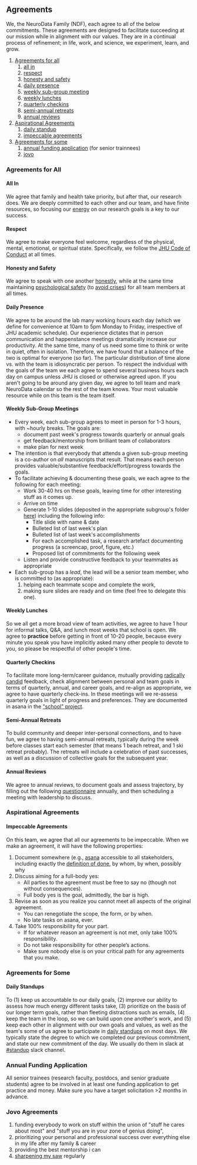 ## Agreements

We, the  NeuroData Family (NDF), each agree to all of the below commitments.  These agreements are designed to facilitate succeeding at our mission while in alignment with our values.  They are in a continual process of refinement; in life, work, and science, we experiment, learn, and grow.

1. [Agreements for all](#agreements-for-all)
	1. [all in](#all-in)
  	1. [respect](#respect)
	1. [honesty and safety](#honesty-and-safety)
  	1. [daily presence](#daily-presence)
  	1. [weekly sub-group meeting](#weekly-sub-group-meetings)
  	1. [weekly lunches](#weekly-lunches)
  	1. [quarterly checkins](#quarterly-checkins)
  	1. [semi-annual retreats](#semi-annual-retreats)
  	1. [annual reviews](#annual-reviews)
1. [Aspirational Agreements](#aspirational-agreements)
 	1. [daily standup](#daily-standups)
 	1. [impeccable agreements](#impeccable-agreements)
1. [Agreements for some](#agreements-for-some)
 	1. [annual funding application](#annual-funding-application) (for senior trainnees)
 	1. [jovo](#jovo-agreements)


### Agreements for All

#### All In

We agree that family and health take priority, but after that, our research does.  We are deeply committed to each other and our team, and have finite resources, so focusing our [energy](http://a.co/aPrBEkq) on our research goals is a key to our success.

#### Respect

We agree to make everyone feel welcome, regardless of the physical, mental, emotional, or spiritual state. Specifically, we follow the [JHU Code of Conduct](https://studentaffairs.jhu.edu/policies/student-code/) at all times.


#### Honesty and Safety

We agree to speak with one another [honestly](http://www.toltecspirit.com/four-agreements/impeccable-word/), while at the same time maintaining [psychological safety](http://www.businessinsider.com/google-spent-years-studying-effective-teams-this-is-what-they-found-2018-1) (to [avoid crises](https://qz.com/1039957/the-ultimate-case-against-using-shame-as-a-management-tactic/?mc_cid=c51790d677&mc_eid=a41acedced)) for all team members at all times.


#### Daily Presence

We agree to be around the lab many working hours each day (which we define for convenience at 10am to 5pm Monday to Friday, irrespective of JHU academic schedule). Our experience dictates that in person communication and happenstance meetings dramatically increase our productivity.  At the same time, many of us need some time to think or write in quiet, often in isolation. Therefore, we have found that a balance of the two is optimal for everyone (so far).  The particular distribution of time alone vs. with the team is idiosyncratic per person. To respect the individual with the goals of the team we each agree to spend several business hours each day on campus unless JHU is closed or otherwise agreed upon. If you aren't going to be around  any given day, we agree to tell team and mark NeuroData calendar so the rest of the team knows. Your most valuable resource while on this team is the team itself.  


#### Weekly Sub-Group Meetings  


- Every week,  each sub-group agrees to meet in person for 1-3 hours, with ~hourly breaks. The goals are:
    - document past week's progress towards quarterly or annual goals
    - get feedback/mentorship from brilliant team of collaborators
    - make plan for next week
- The intention is that everybody that attends a given sub-group meeting is a co-author on *all* manuscripts that result.  That means each person provides valuable/substantive feedback/effort/progress towards the goals.
- To facilitate achieving & documenting these goals, we each agree to the following for each meeting:
	- Work 30-40 hrs on these goals, leaving time for other interesting stuff as it comes up.
	- Arrive on time
	- Generate 1-10 slides (deposited in the appropriate subgroup's folder [here](https://drive.google.com/drive/folders/0By_9m7n8XhYKYlRUcDdoeVpjdTA?usp=sharing)) including the following info:
  		- Title slide with name & date
  		- Bulleted list of last week's plan
  		- Bulleted list of last week's accomplishments
  		- For each accomplished task, a research artefact documenting progress (a screencap, proof, figure, etc.)   
  		- Proposed list of commitments for the following week
	- Listen and provide constructive feedback to your teammates as appropriate
- Each sub-group has a *lead*, the lead will be a senior team member, who is committed to (as appropriate):
	1. helping each teammate scope and complete the work,
	2. making sure slides are ready and on time (feel free to delegate this one).


#### Weekly Lunches

So we all get a more broad view of team activities, we agree to have 1 hour for informal talks, Q&A, and lunch most weeks that school is open. We agree to  **practice** before getting in front of 10-20 people, because every minute you speak you have implicitly asked many other people to devote to you, so please be respectful of other people's time.


#### Quarterly Checkins

To facilitate more long-term/career guidance,  mutually providing [radically candid](http://firstround.com/review/on-receiving-and-truly-hearing-radical-candor/?ct=t(How_Does_Your_Leadership_Team_Rate_12_3_2015)) feedback,
check alignment between personal and team goals in terms of quarterly, annual, and career goals, and re-align as appropriate,
we agree to have quarterly check-ins.  In these meetings will we re-assess quarterly goals in light of progress and preferences. They are documented in asana in the ["school" project](https://app.asana.com/0/443556333059318/505224365170807).


#### Semi-Annual Retreats

To build community and deeper inter-personal connections, and to have fun, we agree to having semi-annual retreats,  typically during the week before classes start each semester (that means 1 beach retreat, and 1 ski retreat probably).  The retreats will include a celebration of past successes, as well as a discussion of collective goals for the subsequent year.



#### Annual Reviews



We agree to annual reviews, to document goals and assess trajectory, by filling out the following [questionnaire](https://goo.gl/forms/U5relYG8tV3fECqL2) annually, and then scheduling a meeting with leadership to discuss.




### Aspirational Agreements




#### Impeccable Agreements


On this team, we agree that all our agreements to be impeccable. When we make an agreement, it will have the following properties:

1. Document somewhere (e.g., [asana](https://app.asana.com) accessible to all stakeholders, including exactly the [definition of done](https://www.scrumalliance.org/community/articles/2008/september/what-is-definition-of-done-(dod)), by whom, by when, possibly why
2. Discuss aiming for a full-body yes:
    - All parties to the agreement must be free to say no (though not without consequences).
    - Full body yes is the goal, admittedly, the bar is high.
3. Revise as soon as you realize you cannot meet all aspects of the original agreement.
    - You can renegotiate the scope, the form, or by when.
    - No late tasks on asana, ever.
4. Take 100% responsibility for your part.
    - If for whatever reason an agreement is not met, only take 100% responsibility.
    - Do not take responsibility for other people’s actions.
    - Make sure nobody else is on your critical path for any agreements that you make.



### Agreements for Some

#### Daily Standups

To (1) keep us accountable to our daily goals, (2) improve our ability to assess how much energy different tasks take, (3) prioritize on the basis of our longer term goals, rather than fleeting distractions such as emails, (4) keep the team in the loop, so we can build upon one another's work, and (5) keep each other in alignment with our own goals and values, as well as the team's some of us agree to participate in [daily standups](https://www.mountaingoatsoftware.com/agile/scrum/meetings/daily-scrum) on most days.
We typically state the degree to which we completed our previous commitment, and state our new commitment of the day.
We usually do them in slack at [#standup](https://neurodata.slack.com/messages/standup/) slack channel.  




### Annual Funding Application

All senior trainees (research faculty, postdocs, and senior graduate students) agree to be involved in at least one funding application to get practice and money. Make sure you have a target solicitation >2 months in advance.


### Jovo Agreements

1. funding everybody to work on stuff within the union of "stuff he cares about most" and "stuff you are in your zone of genius doing",
2. prioritizing your personal and professional success over everything else in my life after my family & career
3. providing the best mentorship i can
4. [sharpening my saw](https://www.stephencovey.com/7habits/7habits-habit7.php) regularly
